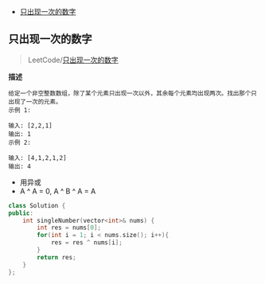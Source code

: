 <!-- TOC -->

- [只出现一次的数字](#%E5%8F%AA%E5%87%BA%E7%8E%B0%E4%B8%80%E6%AC%A1%E7%9A%84%E6%95%B0%E5%AD%97)

<!-- /TOC -->


## 只出现一次的数字
> LeetCode/[只出现一次的数字](https://leetcode-cn.com/problems/single-number/submissions/)

**描述**
```
给定一个非空整数数组，除了某个元素只出现一次以外，其余每个元素均出现两次。找出那个只出现了一次的元素。
示例 1:

输入: [2,2,1]
输出: 1
示例 2:

输入: [4,1,2,1,2]
输出: 4
```
- 用异或
- A ^ A = 0, A ^ B ^ A = A
```c++
class Solution {
public:
    int singleNumber(vector<int>& nums) {
        int res = nums[0];
        for(int i = 1; i < nums.size(); i++){
            res = res ^ nums[i];
        }
        return res;
    }
};
```